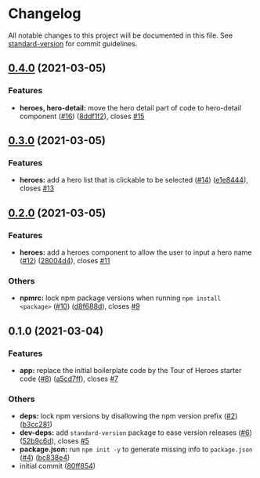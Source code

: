 # Changelog

All notable changes to this project will be documented in this file. See [standard-version](https://github.com/conventional-changelog/standard-version) for commit guidelines.

## [0.4.0](https://github.com/shoichiaizawa/angular-tour-of-heroes/compare/v0.3.0...v0.4.0) (2021-03-05)


### Features

* **heroes, hero-detail:** move the hero detail part of code to hero-detail component ([#16](https://github.com/shoichiaizawa/angular-tour-of-heroes/issues/16)) ([8ddf1f2](https://github.com/shoichiaizawa/angular-tour-of-heroes/commit/8ddf1f23f045fba1df2fcec02ec7ccecd8a4ebfe)), closes [#15](https://github.com/shoichiaizawa/angular-tour-of-heroes/issues/15)

## [0.3.0](https://github.com/shoichiaizawa/angular-tour-of-heroes/compare/v0.2.0...v0.3.0) (2021-03-05)


### Features

* **heroes:** add a hero list that is clickable to be selected ([#14](https://github.com/shoichiaizawa/angular-tour-of-heroes/issues/14)) ([e1e8444](https://github.com/shoichiaizawa/angular-tour-of-heroes/commit/e1e8444fbd97735a7ca540fed1ae51f3e4e6a6e6)), closes [#13](https://github.com/shoichiaizawa/angular-tour-of-heroes/issues/13)

## [0.2.0](https://github.com/shoichiaizawa/angular-tour-of-heroes/compare/v0.1.0...v0.2.0) (2021-03-05)


### Features

* **heroes:** add a heroes component to allow the user to input a hero name ([#12](https://github.com/shoichiaizawa/angular-tour-of-heroes/issues/12)) ([28004d4](https://github.com/shoichiaizawa/angular-tour-of-heroes/commit/28004d404af0e191deb5ded69b5a1539decd450c)), closes [#11](https://github.com/shoichiaizawa/angular-tour-of-heroes/issues/11)


### Others

* **npmrc:** lock npm package versions when running `npm install <package>` ([#10](https://github.com/shoichiaizawa/angular-tour-of-heroes/issues/10)) ([d8f688d](https://github.com/shoichiaizawa/angular-tour-of-heroes/commit/d8f688dc0c84d2a3043879e1f7e710ca3f0a5433)), closes [#9](https://github.com/shoichiaizawa/angular-tour-of-heroes/issues/9)

## 0.1.0 (2021-03-04)


### Features

* **app:** replace the initial boilerplate code by the Tour of Heroes starter code ([#8](https://github.com/shoichiaizawa/angular-tour-of-heroes/issues/8)) ([a5cd7ff](https://github.com/shoichiaizawa/angular-tour-of-heroes/commit/a5cd7ff74daea5b5c67429549848f98947633bf6)), closes [#7](https://github.com/shoichiaizawa/angular-tour-of-heroes/issues/7)


### Others

* **deps:** lock npm versions by disallowing the npm version prefix ([#2](https://github.com/shoichiaizawa/angular-tour-of-heroes/issues/2)) ([b3cc281](https://github.com/shoichiaizawa/angular-tour-of-heroes/commit/b3cc2819c73a00d44bba5dd4163da56a8fb01ae6))
* **dev-deps:** add `standard-version` package to ease version releases ([#6](https://github.com/shoichiaizawa/angular-tour-of-heroes/issues/6)) ([52b9c6d](https://github.com/shoichiaizawa/angular-tour-of-heroes/commit/52b9c6db0d6d49d8fce983d35c0ebc8141b2fd2c)), closes [#5](https://github.com/shoichiaizawa/angular-tour-of-heroes/issues/5)
* **package.json:** run `npm init -y` to generate missing info to `package.json` ([#4](https://github.com/shoichiaizawa/angular-tour-of-heroes/issues/4)) ([bc838e4](https://github.com/shoichiaizawa/angular-tour-of-heroes/commit/bc838e42eed50ade48e788b12bc18b9fc3b142d1))
* initial commit ([80ff854](https://github.com/shoichiaizawa/angular-tour-of-heroes/commit/80ff854c8051b440755397d572482b7a4aad014d))
